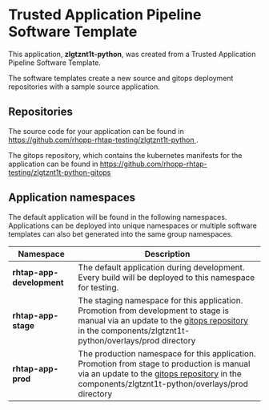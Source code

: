 # Trusted Application Pipeline Software Template

This application, **zlgtznt1t-python**, was created from a Trusted Application Pipeline Software Template.

The software templates create a new source and gitops deployment repositories with a sample source application. 

## Repositories

The source code for your application can be found in [https://github.com/rhopp-rhtap-testing/zlgtznt1t-python ](https://github.com/rhopp-rhtap-testing/zlgtznt1t-python ).
 
The gitops repository, which contains the kubernetes manifests for the application can be found in 
[https://github.com/rhopp-rhtap-testing/zlgtznt1t-python-gitops ](https://github.com/rhopp-rhtap-testing/zlgtznt1t-python-gitops ) 

## Application namespaces 

The default application will be found in the following namespaces. Applications can be deployed into unique namespaces or multiple software templates can also bet generated into the same group namespaces.  

|  Namespace   |  Description   |  
| -------- | -------- |   
| **rhtap-app-development** | The default application during development. Every build will be deployed to this namespace for testing. | 
| **rhtap-app-stage** | The staging namespace for this application. Promotion from development to stage is manual via an update to the [gitops repository](https://github.com/rhopp-rhtap-testing/zlgtznt1t-python-gitops ) in the components/zlgtznt1t-python/overlays/prod directory |  
| **rhtap-app-prod** | The production namespace for this application. Promotion from stage to production is manual via an update to the [gitops repository](https://github.com/rhopp-rhtap-testing/zlgtznt1t-python-gitops ) in the components/zlgtznt1t-python/overlays/prod directory | 